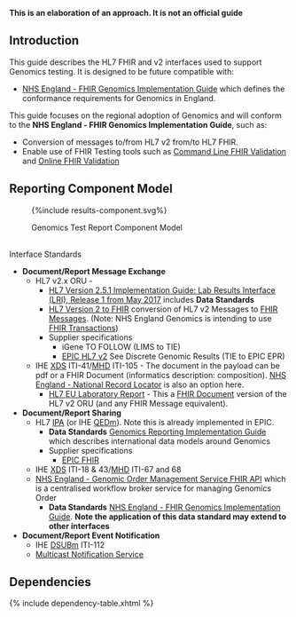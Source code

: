 
**This is an elaboration of an approach. It is not an official guide**

## Introduction

This guide describes the HL7 FHIR and v2 interfaces used to support Genomics testing. It is designed to be future compatible with:

- [NHS England - FHIR Genomics Implementation Guide](https://simplifier.net/guide/fhir-genomics-implementation-guide/Home/FHIRAssets/Profiles) which defines the conformance requirements for Genomics in England.

This guide focuses on the regional adoption of Genomics and will conform to the **NHS England - FHIR Genomics Implementation Guide**, such as:

- Conversion of messages to/from HL7 v2 from/to HL7 FHIR.
- Enable use of FHIR Testing tools such as [Command Line FHIR Validation](https://confluence.hl7.org/display/FHIR/Using+the+FHIR+Validator) and [Online FHIR Validation](https://validator.fhir.org/)

## Reporting Component Model

<figure>
{%include results-component.svg%}
<p id="fX.X.X.X-X" class="figureTitle">Genomics Test Report Component Model</p>
</figure>
<br clear="all"

### Interface Standards

- **Document/Report Message Exchange**
  - HL7 v2.x ORU - 
    - [HL7 Version 2.5.1 Implementation Guide: Lab Results Interface (LRI), Release 1 from May 2017](https://confluence.hl7.org/download/attachments/25559919/2018%2004%2003%20-%20V2%20LRI%20-%20Ch.%205%20CG%20and%20Code%20System%20Tables.pdf?api=v2) includes **Data Standards**
    - [HL7 Version 2 to FHIR](https://build.fhir.org/ig/HL7/v2-to-fhir/) conversion of HL7 v2 Messages to [FHIR Messages](https://hl7.org/fhir/R4/messaging.html). (Note: NHS England Genomics is intending to use [FHIR Transactions](https://hl7.org/fhir/R4/http.html#transaction))
    - Supplier specifications
      - iGene TO FOLLOW (LIMS to TIE)
      - [EPIC HL7 v2](https://open.epic.com/Interface/HL7v2) See Discrete Genomic Results (TIE to EPIC EPR)
  - IHE [XDS](https://profiles.ihe.net/ITI/TF/Volume1/ch-10.html) ITI-41/[MHD](https://profiles.ihe.net/ITI/MHD/index.html) ITI-105 - The document in the payload can be pdf or a FHIR Document (informatics description: composition). [NHS England - National Record Locator](https://digital.nhs.uk/developer/api-catalogue/national-record-locator-fhir) is also an option here.
    - [HL7 EU Laboratory Report](https://build.fhir.org/ig/hl7-eu/laboratory/) - This a [FHIR Document](https://hl7.org/fhir/R4/documents.html) version of the HL7 v2 ORU (and any FHIR Message equivalent). 
- **Document/Report Sharing**
  - HL7 [IPA](https://build.fhir.org/ig/HL7/fhir-ipa/) (or IHE [QEDm](https://profiles.ihe.net/PCC/QEDm/)). Note this is already implemented in EPIC.  
    - **Data Standards** [Genomics Reporting Implementation Guide](https://build.fhir.org/ig/HL7/genomics-reporting/index.html) which describes international data models around Genomics
    - Supplier specifications
      - [EPIC FHIR](https://fhir.epic.com/)
  - IHE [XDS](https://profiles.ihe.net/ITI/TF/Volume1/ch-10.html) ITI-18 & 43/[MHD](https://profiles.ihe.net/ITI/MHD/index.html) ITI-67 and 68
  - [NHS England - Genomic Order Management Service FHIR API](https://digital.nhs.uk/developer/api-catalogue/genomic-order-management-service-fhir) which is a centralised workflow broker service for managing Genomics Order
    - **Data Standards** [NHS England - FHIR Genomics Implementation Guide](https://simplifier.net/guide/fhir-genomics-implementation-guide). **Note the application of this data standard may extend to other interfaces**
- **Document/Report Event Notification**
  - IHE [DSUBm](https://profiles.ihe.net/ITI/DSUBm/index.html) ITI-112
  - [Multicast Notification Service](https://digital.nhs.uk/developer/api-catalogue/multicast-notification-service)

## Dependencies

{% include dependency-table.xhtml %}
